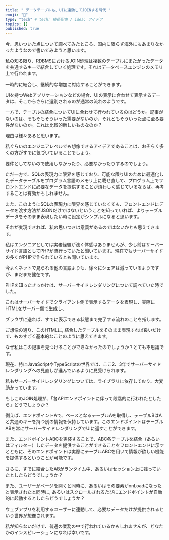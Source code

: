 ```yaml
---
title: " データテーブルも、UIに連動してJOINする時代 "
emoji: "📑"
type: "tech" # tech: 技術記事 / idea: アイデア
topics: []
published: true
---
```


今、思いついた点について調べてみたところ、国内に限らず海外にもあまりなかったようなので書いてみようと思います。

私の知る限り、RDBMSにおけるJOIN処理は複数のテーブルにまたがったデータを共通するキーで結合していく処理です。それはデータベースエンジンのメモリ上で行われます。

一時的に結合し、継続的な増加に対応することができます。

UIを持つWebアプリケーションなどの場合、UIの表示に合わせて表示するデータは、そこからさらに選別されるのが通常の流れのようです。

一方で、テーブルの結合についてUIに合わせて行われているのはどうか。記事がないのは、そもそもそういった需要がないのか、それともそういった点に至る要件がないのか。これは比較的新しいものなのか？

理由は様々あると思います。

私ぐらいのエンジニアレベルでも想像できるアイデアであることは、おそらく多くの方がすでに気づいていることでしょう。

要件としてないので使用しなかったり、必要なかったりするのでしょう。

ただ一方で、SQLの表現力に限界を感じており、可能な限りUIのために最適化したデータテーブルをプログラム言語のメモリ上に載せ直して、プログラム上でフロントエンドに必要なデータを提供することが煩わしく感じているならば、再考することは有効かもしれません。

また、このようにSQLの表現力に限界を感じていなくても、フロントエンドにデータを渡す方法がJSONだけではないということを知っていれば、よりテーブルデータをそのまま表現したい時に設定がシンプルになると思います。

それが実現できれば、私の思いつきは意義があるのではないかとも思えてきます。

私はエンジニアとしては実務経験が浅く体感はありませんが、少し前はサーバーサイド言語としてPHPが流行っていたと聞いています。現在でもサーバーサイドの多くがPHPで作られているとも聞いています。

今よくネットで見られる他の言語よりも、徐々にシェアは減っているようですが、まだまだ健在です。

PHPを知ったきっかけは、サーバーサイドレンダリングについて調べていた時でした。

これはサーバーサイドでクライアント側で表示するデータを表現し、実際にHTMLをサーバー側で生成し、

ブラウザに送れば、すでに表示できる状態まで完了する流れのことを指します。

ご想像の通り、このHTMLに, 結合したテーブルをそのまま表現すれば良いだけで、ものすごく基本的なことのように思えてきます。

なぜ私はこの記事を見つけることができなかったのでしょうか？とても不思議です。

現在、特にJavaScriptやTypeScriptの世界では、ここ2、3年でサーバーサイドレンダリングへの見直しが進んでいるように見受けられます。

私もサーバーサイドレンダリングについては、ライブラリに依存しており、大変助かっています。

もしこのJOIN処理が、「各APIエンドポイントに伴って段階的に行われたとしたら」どうでしょうか？

例えば、エンドポイントAで、ベースとなるテーブルAを取得し、テーブルBはAと共通のキーを持つ別の情報を保持しています。このエンドポイントはテーブルABを常にサーバーサイドレンダリングでUIに返すことができます。

また、エンドポイントABCを実装することで、ABC各テーブルを結合（あるいはフィルター）したデータを提供することができることをフロントエンドに示すとともに、そのエンドポイントは実際にテーブルABCを用いて情報が欲しい機能を提供するということが可能です。

さらに、すでに結合したABがランタイム中、あるいはセッション上に残っていたとしたらどうでしょうか？

また、ユーザーがページを開くと同時に、あるいはその要素がonLoadになったと表示されたと同時に, あるいはスクロールされるたびにエンドポイントが自動的に起動するとしたらどうでしょうか？

ウェブアプリを利用するユーザーに連動して、必要なデータだけが提供されるという世界が想像されます。

私が知らないだけで、普通の業務の中で行われているかもしれませんが、どなたかのインスピレーションになれば幸いです。
